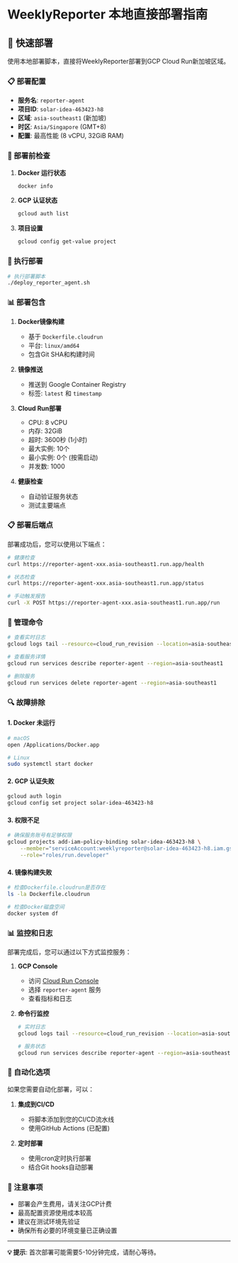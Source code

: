 # WeeklyReporter 本地直接部署指南

## 🚀 快速部署

使用本地部署脚本，直接将WeeklyReporter部署到GCP Cloud Run新加坡区域。

### 📋 部署配置

- **服务名**: `reporter-agent`
- **项目ID**: `solar-idea-463423-h8`
- **区域**: `asia-southeast1` (新加坡)
- **时区**: `Asia/Singapore` (GMT+8)
- **配置**: 最高性能 (8 vCPU, 32GiB RAM)

### 🔧 部署前检查

1. **Docker 运行状态**
   ```bash
   docker info
   ```

2. **GCP 认证状态**
   ```bash
   gcloud auth list
   ```

3. **项目设置**
   ```bash
   gcloud config get-value project
   ```

### 🚀 执行部署

```bash
# 执行部署脚本
./deploy_reporter_agent.sh
```

### 📊 部署包含

1. **Docker镜像构建**
   - 基于 `Dockerfile.cloudrun`
   - 平台: `linux/amd64`
   - 包含Git SHA和构建时间

2. **镜像推送**
   - 推送到 Google Container Registry
   - 标签: `latest` 和 `timestamp`

3. **Cloud Run部署**
   - CPU: 8 vCPU
   - 内存: 32GiB
   - 超时: 3600秒 (1小时)
   - 最大实例: 10个
   - 最小实例: 0个 (按需启动)
   - 并发数: 1000

4. **健康检查**
   - 自动验证服务状态
   - 测试主要端点

### 📋 部署后端点

部署成功后，您可以使用以下端点：

```bash
# 健康检查
curl https://reporter-agent-xxx.asia-southeast1.run.app/health

# 状态检查
curl https://reporter-agent-xxx.asia-southeast1.run.app/status

# 手动触发报告
curl -X POST https://reporter-agent-xxx.asia-southeast1.run.app/run
```

### 📝 管理命令

```bash
# 查看实时日志
gcloud logs tail --resource=cloud_run_revision --location=asia-southeast1

# 查看服务详情
gcloud run services describe reporter-agent --region=asia-southeast1

# 删除服务
gcloud run services delete reporter-agent --region=asia-southeast1
```

### 🔍 故障排除

#### 1. Docker 未运行
```bash
# macOS
open /Applications/Docker.app

# Linux
sudo systemctl start docker
```

#### 2. GCP 认证失败
```bash
gcloud auth login
gcloud config set project solar-idea-463423-h8
```

#### 3. 权限不足
```bash
# 确保服务账号有足够权限
gcloud projects add-iam-policy-binding solar-idea-463423-h8 \
    --member="serviceAccount:weeklyreporter@solar-idea-463423-h8.iam.gserviceaccount.com" \
    --role="roles/run.developer"
```

#### 4. 镜像构建失败
```bash
# 检查Dockerfile.cloudrun是否存在
ls -la Dockerfile.cloudrun

# 检查Docker磁盘空间
docker system df
```

### 📊 监控和日志

部署完成后，您可以通过以下方式监控服务：

1. **GCP Console**
   - 访问 [Cloud Run Console](https://console.cloud.google.com/run)
   - 选择 `reporter-agent` 服务
   - 查看指标和日志

2. **命令行监控**
   ```bash
   # 实时日志
   gcloud logs tail --resource=cloud_run_revision --location=asia-southeast1
   
   # 服务状态
   gcloud run services describe reporter-agent --region=asia-southeast1
   ```

### 🎯 自动化选项

如果您需要自动化部署，可以：

1. **集成到CI/CD**
   - 将脚本添加到您的CI/CD流水线
   - 使用GitHub Actions (已配置)

2. **定时部署**
   - 使用cron定时执行部署
   - 结合Git hooks自动部署

### 🚨 注意事项

- 部署会产生费用，请关注GCP计费
- 最高配置资源使用成本较高
- 建议在测试环境先验证
- 确保所有必要的环境变量已正确设置

---

**💡 提示**: 首次部署可能需要5-10分钟完成，请耐心等待。 